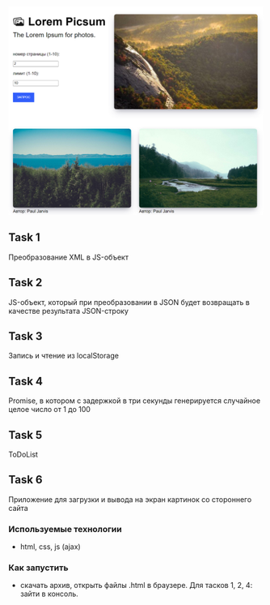 ![](demo.png)

## Task 1

Преобразование XML в JS-объект

## Task 2

JS-объект, который при преобразовании в JSON будет возвращать в качестве результата JSON-строку

## Task 3

Запись и чтение из localStorage

## Task 4

Promise, в котором c задержкой в три секунды генерируется случайное целое число от 1 до 100

## Task 5

ToDoList

## Task 6

Приложение для загрузки и вывода на экран картинок со стороннего сайта


### Используемые технологии

* html, css, js (ajax)

### Как запустить

* скачать архив, открыть файлы .html в браузере. Для тасков 1, 2, 4: зайти в консоль.
